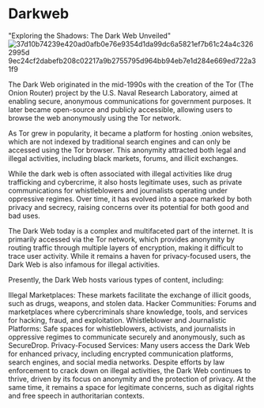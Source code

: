 # Darkweb
"Exploring the Shadows: The Dark Web Unveiled"
![37d10b74239e420ad0afb0e76e9354d1da99dc6a5821ef7b61c24a4c3262995d](https://github.com/user-attachments/assets/673d8552-3d45-4733-9003-254c41b854e4)
9ec24cf2dabefb208c02217a9b2755795d964bb94eb7e1d284e669ed722a31f9

The Dark Web originated in the mid-1990s with the creation of the Tor (The Onion Router) project by the U.S. Naval Research Laboratory, aimed at enabling secure, anonymous communications for government purposes. It later became open-source and publicly accessible, allowing users to browse the web anonymously using the Tor network.

As Tor grew in popularity, it became a platform for hosting .onion websites, which are not indexed by traditional search engines and can only be accessed using the Tor browser. This anonymity attracted both legal and illegal activities, including black markets, forums, and illicit exchanges.

While the dark web is often associated with illegal activities like drug trafficking and cybercrime, it also hosts legitimate uses, such as private communications for whistleblowers and journalists operating under oppressive regimes. Over time, it has evolved into a space marked by both privacy and secrecy, raising concerns over its potential for both good and bad uses.

The Dark Web today is a complex and multifaceted part of the internet. It is primarily accessed via the Tor network, which provides anonymity by routing traffic through multiple layers of encryption, making it difficult to trace user activity. While it remains a haven for privacy-focused users, the Dark Web is also infamous for illegal activities.

Presently, the Dark Web hosts various types of content, including:

Illegal Marketplaces: These markets facilitate the exchange of illicit goods, such as drugs, weapons, and stolen data.
Hacker Communities: Forums and marketplaces where cybercriminals share knowledge, tools, and services for hacking, fraud, and exploitation.
Whistleblower and Journalistic Platforms: Safe spaces for whistleblowers, activists, and journalists in oppressive regimes to communicate securely and anonymously, such as SecureDrop.
Privacy-Focused Services: Many users access the Dark Web for enhanced privacy, including encrypted communication platforms, search engines, and social media networks.
Despite efforts by law enforcement to crack down on illegal activities, the Dark Web continues to thrive, driven by its focus on anonymity and the protection of privacy. At the same time, it remains a space for legitimate concerns, such as digital rights and free speech in authoritarian contexts.
